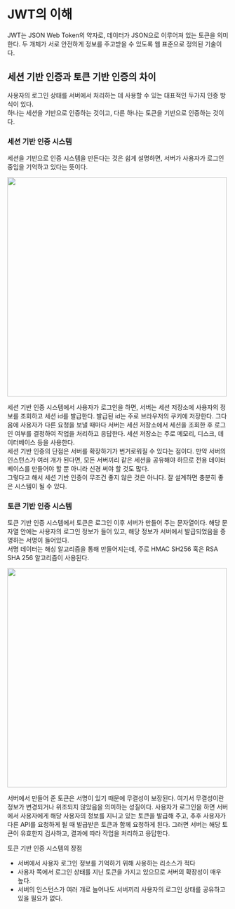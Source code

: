 # JWT의 이해

JWT는 JSON Web Token의 약자로, 데이터가 JSON으로 이루어져 있는 토큰을 의미한다. 두 개체가 서로 안전하게 정보를 주고받을 수 있도록 웹 표준으로 정의된 기술이다.

## 세션 기반 인증과 토큰 기반 인증의 차이

사용자의 로그인 상태를 서버에서 처리하는 데 사용할 수 있는 대표적인 두가지 인증 방식이 있다.  
하나는 세션을 기반으로 인증하는 것이고, 다른 하나는 토큰을 기반으로 인증하는 것이다.

### 세션 기반 인증 시스템

세션을 기반으로 인증 시스템을 만든다는 것은 쉽게 설명하면, 서버가 사용자가 로그인 중임을 기억하고 있다는 뜻이다.

<img style="width:500px; image-aline:center" src="https://media.vlpt.us/images/zwon111/post/faab80bb-9450-4e17-811f-e057077e3cfe/%E1%84%89%E1%85%B3%E1%84%8F%E1%85%B3%E1%84%85%E1%85%B5%E1%86%AB%E1%84%89%E1%85%A3%E1%86%BA%202020-08-03%20%E1%84%8B%E1%85%A9%E1%84%92%E1%85%AE%203.30.12.png">

세션 기반 인증 시스템에서 사용자가 로그인을 하면, 서버는 세션 저장소에 사용자의 정보를 조회하고 세션 id를 발급한다. 발급된 id는 주로 브라우저의 쿠키에 저장한다. 그다음에 사용자가 다른 요청을 보낼 때마다 서버는 세션 저장소에서 세션을 조회한 후 로그인 여부를 결정하여 작업을 처리하고 응답한다. 세션 저장소는 주로 메모리, 디스크, 데이터베이스 등을 사용한다.  
세션 기반 인증의 단점은 서버를 확장하기가 번거로워질 수 있다는 점이다. 만약 서버의 인스턴스가 여러 개가 된다면, 모든 서버끼리 같은 세션을 공유해야 하므로 전용 데이터베이스를 만들어야 할 뿐 아니라 신경 써야 할 것도 많다.  
그렇다고 해서 세션 기반 인증이 무조건 좋지 않은 것은 아니다. 잘 설계하면 충분히 좋은 시스템이 될 수 있다.

### 토큰 기반 인증 시스템

토큰 기반 인증 시스템에서 토큰은 로그인 이후 서버가 만들어 주는 문자열이다. 해당 문자열 안에는 사용자의 로그인 정보가 들어 있고, 해당 정보가 서버에서 발급되었음을 증명하는 서명이 들어있다.  
서명 데이터는 해싱 알고리즘을 통해 만들어지는데, 주로 HMAC SH256 혹은 RSA SHA 256 알고리즘이 사용된다.

<img style="width:500px; image-aline:center" src="https://media.vlpt.us/images/zwon111/post/de9008b9-c927-4698-99c0-06caacd93673/%E1%84%89%E1%85%B3%E1%84%8F%E1%85%B3%E1%84%85%E1%85%B5%E1%86%AB%E1%84%89%E1%85%A3%E1%86%BA%202020-08-03%20%E1%84%8B%E1%85%A9%E1%84%92%E1%85%AE%203.37.30.png">

서버에서 만들어 준 토큰은 서명이 있기 때문에 무결성이 보장된다. 여기서 무결성이란 정보가 변경되거나 위조되지 않았음을 의미하는 성질이다. 사용자가 로그인을 하면 서버에서 사용자에게 해당 사용자의 정보를 지니고 있는 토큰을 발급해 주고, 추후 사용자가 다른 API를 요청하게 될 때 발급받은 토큰과 함께 요청하게 된다. 그러면 서버는 해당 토큰이 유효한지 검사하고, 결과에 따라 작업을 처리하고 응답한다.

토큰 기반 인증 시스템의 장점

- 서버에서 사용자 로그인 정보를 기억하기 위해 사용하는 리소스가 적다
- 사용자 쪽에서 로그인 상태를 지닌 토큰을 가지고 있으므로 서버의 확장성이 매우 높다.
- 서버의 인스턴스가 여러 개로 늘어나도 서버끼리 사용자의 로그인 상태를 공유하고 있을 필요가 없다.
